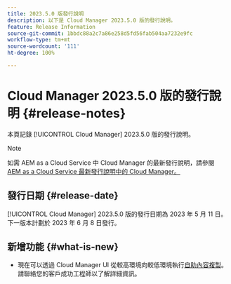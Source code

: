 ```yaml
---
title: 2023.5.0 版發行說明
description: 以下是 Cloud Manager 2023.5.0 版的發行說明。
feature: Release Information
source-git-commit: 1bbdc88a2c7a86e258d5fd56fab504aa7232e9fc
workflow-type: tm+mt
source-wordcount: '111'
ht-degree: 100%

---
```



# Cloud Manager 2023.5.0 版的發行說明 {#release-notes}

本頁記錄 [!UICONTROL Cloud Manager] 2023.5.0 版的發行說明。

>[!NOTE]
>
>如需 AEM as a Cloud Service 中 Cloud Manager 的最新發行說明，請參閱 [AEM as a Cloud Service 最新發行說明中的 Cloud Manager。](https://experienceleague.adobe.com/docs/experience-manager-cloud-service/content/implementing/using-cloud-manager/release-notes-cloud-manager/release-notes-cm-current.html)

## 發行日期 {#release-date}

[!UICONTROL Cloud Manager] 2023.5.0 版的發行日期為 2023 年 5 月 11 日。下一版本計劃於 2023 年 6 月 8 日發行。

## 新增功能 {#what-is-new}

* 現在可以透過 Cloud Manager UI 從較高環境向較低環境執行[自助內容複製](/help/using/content-copy.md)。請聯絡您的客戶成功工程師以了解詳細資訊。

